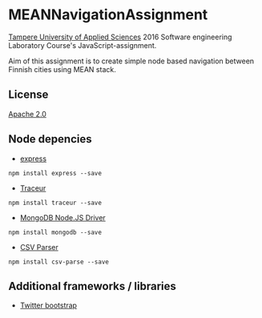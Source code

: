 # MEANNavigationAssignment
[Tampere University of Applied Sciences](http://www.tamk.fi/web/tamken) 2016 Software engineering Laboratory Course's JavaScript-assignment.

Aim of this assignment is to create simple node based navigation between Finnish cities using MEAN stack.

## License
  [Apache 2.0](https://raw.githubusercontent.com/13i224HetekiviLehmus/MEANNavigationAssignment/master/LICENSE)

## Node depencies
- [express](https://github.com/expressjs/express)
```
npm install express --save
```
- [Traceur](https://github.com/google/traceur-compiler)
```
npm install traceur --save
```
- [MongoDB Node.JS Driver](https://mongodb.github.io/node-mongodb-native/)
```
npm install mongodb --save
```
- [CSV Parser](https://github.com/wdavidw/node-csv-parse)
```
npm install csv-parse --save
```


## Additional frameworks / libraries
  - [Twitter bootstrap](https://getbootstrap.com/)
